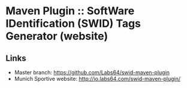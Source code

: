 # Maven Plugin :: SoftWare IDentification (SWID) Tags Generator (website)

## Links
- Master branch: https://github.com/Labs64/swid-maven-plugin
- Munich Sportive website: http://io.labs64.com/swid-maven-plugin/
